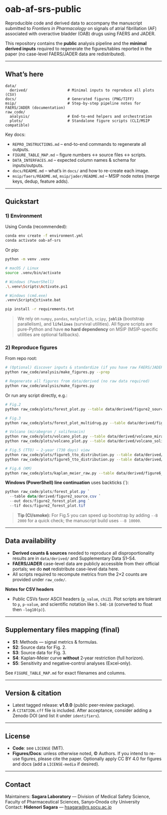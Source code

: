 # oab-af-srs-public

Reproducible code and derived data to accompany the manuscript submitted to *Frontiers in Pharmacology* on signals of atrial fibrillation (AF) associated with overactive bladder (OAB) drugs using FAERS and JADER.

This repository contains the **public** analysis pipeline and the **minimal derived inputs** required to regenerate the figures/tables reported in the paper (no case-level FAERS/JADER data are redistributed).

---

## What’s here

```
data/
  derived/                  # Minimal inputs to reproduce all plots (CSV)
docs/                       # Generated figures (PNG/TIFF)
msip/                       # Step-by-step pipeline notes for FAERS/JADER (documentation)
raw_code/
  analysis/                 # End-to-end helpers and orchestration
  plots/                    # Standalone figure scripts (CLI/MSIP compatible)
```

Key docs:

- `REPRO_INSTRUCTIONS.md` – end-to-end commands to regenerate all outputs.
- `FIGURE_TABLE_MAP.md` – figure numbers ↔ source files ↔ scripts.
- `DATA_INTERFACES.md` – expected column names & schema for inputs/outputs.
- `docs/README.md` – what’s in `docs/` and how to re-create each image.
- `msip/faers/README.md`, `msip/jader/README.md` – MSIP node notes (merge keys, dedup, feature adds).

---

## Quickstart

### 1) Environment

Using Conda (recommended):

```bash
conda env create -f environment.yml
conda activate oab-af-srs
```

Or pip:

```bash
python -m venv .venv

# macOS / Linux
source .venv/bin/activate

# Windows (PowerShell)
.\.venv\Scripts\Activate.ps1

# Windows (cmd.exe)
.venv\Scriptsctivate.bat

pip install -r requirements.txt
```

> We rely on `numpy`, `pandas`, `matplotlib`, `scipy`, **`joblib`** (bootstrap parallelism), and **`lifelines`** (survival utilities). All figure scripts are pure-Python and have **no hard dependency** on MSIP (MSIP-specific utilities are optional fallbacks).

### 2) Reproduce figures

From repo root:

```bash
# (Optional) discover inputs & standardize (if you have raw FAERS/JADER)
python raw_code/analysis/make_figures.py --prep

# Regenerate all figures from data/derived (no raw data required)
python raw_code/analysis/make_figures.py
```

Or run any script directly, e.g.:

```bash
# Fig.2
python raw_code/plots/forest_plot.py --table data/derived/figure2_source.csv   --out docs/figure2_forest_plot.png --tif docs/figure2_forest_plot.tif

# Fig.3
python raw_code/plots/forest_plot_multidrug.py --table data/derived/figure3_stratified.csv   --out docs/figure3_forest_plot.png --tif docs/figure3_forest_plot.tif

# Volcano (mirabegron / solifenacin)
python raw_code/plots/volcano_plot.py --table data/derived/volcano_mirabegron.csv   --out docs/volcano_mirabegron.png --tif docs/volcano_mirabegron.tif --title MIRABEGRON
python raw_code/plots/volcano_plot.py --table data/derived/volcano_solifenacin.csv   --out docs/volcano_solifenacin.png --tif docs/volcano_solifenacin.tif --title SOLIFENACIN

# Fig.5 (TTO) — 2-year (730 days) view
python raw_code/plots/figure5_tto_distribution.py --table data/derived/tto_FAERS_mirabegron.csv   --out docs/figure5_tto_FAERS_mirabegron.png --tif docs/figure5_tto_FAERS_mirabegron.tif --ymax 730
python raw_code/plots/figure5_tto_distribution.py --table data/derived/tto_JADER_solifenacin.csv   --out docs/figure5_tto_JADER_solifenacin.png --tif docs/figure5_tto_JADER_solifenacin.tif --ymax 730

# Fig.6 (KM)
python raw_code/plots/kaplan_meier_raw.py --table data/derived/figure6_km_source.csv   --out docs/figure6_km_raw.png
```

**Windows (PowerShell) line continuation** uses backticks (\`):

```powershell
python raw_code/plots/forest_plot.py `
  --table data/derived/figure2_source.csv `
  --out docs/figure2_forest_plot.png `
  --tif docs/figure2_forest_plot.tif
```

> **Tip (CI/smoke):** For Fig.5 you can speed up bootstrap by adding `--B 2000` for a quick check; the manuscript build uses `--B 10000`.

---

## Data availability

- **Derived counts & sources** needed to reproduce all disproportionality results are in `data/derived/` and Supplementary Data S1–S4.
- **FAERS/JADER** case-level data are publicly accessible from their official portals; we do **not** redistribute case-level data here.
- All scripts required to recompute metrics from the 2×2 counts are provided under `raw_code/`.

**Notes for CSV headers**

- Public CSVs favor ASCII headers (`p_value`, `chi2`). Plot scripts are tolerant to `p`, `p-value`, and scientific notation like `5.54E-18` (converted to float then `-log10(p)`).

---

## Supplementary files mapping (final)

- **S1**: Methods — signal metrics & formulas.
- **S2**: Source data for Fig. 2.
- **S3**: Source data for Fig. 3.
- **S4**: Kaplan–Meier curve **without** 2‑year restriction (full horizon).
- **S5**: Sensitivity and negative‑control analyses (Excel‑only).

See `FIGURE_TABLE_MAP.md` for exact filenames and columns.

---

## Version & citation

- Latest tagged release: **v1.0.0** (public peer‑review package).  
- A `CITATION.cff` file is included. After acceptance, consider adding a Zenodo DOI (and list it under `identifiers`).

---

## License

- **Code**: see `LICENSE` (MIT).  
- **Figures/Docs**: unless otherwise noted, © Authors. If you intend to re-use figures, please cite the paper. Optionally apply CC BY 4.0 for figures and docs (add a `LICENSE-media` if desired).

---

## Contact

Maintainers: **Sagara Laboratory** — Division of Medical Safety Science, Faculty of Pharmaceutical Sciences, Sanyo‑Onoda city University  
Contact: **Hidenori Sagara** — hsagara@rs.socu.ac.jp
